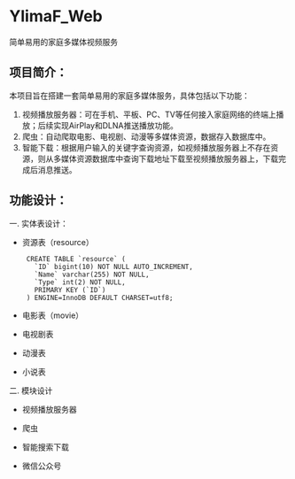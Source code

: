 # YlimaF_Web
简单易用的家庭多媒体视频服务

## 项目简介：
本项目旨在搭建一套简单易用的家庭多媒体服务，具体包括以下功能：
1. 视频播放服务器：可在手机、平板、PC、TV等任何接入家庭网络的终端上播放；后续实现AirPlay和DLNA推送播放功能。
2. 爬虫：自动爬取电影、电视剧、动漫等多媒体资源，数据存入数据库中。
3. 智能下载：根据用户输入的关键字查询资源，如视频播放服务器上不存在资源，则从多媒体资源数据库中查询下载地址下载至视频播放服务器上，下载完成后消息推送。

## 功能设计：
一. 实体表设计：

- 资源表（resource）
    
       CREATE TABLE `resource` (
         `ID` bigint(10) NOT NULL AUTO_INCREMENT,
         `Name` varchar(255) NOT NULL,
         `Type` int(2) NOT NULL,
         PRIMARY KEY (`ID`)
       ) ENGINE=InnoDB DEFAULT CHARSET=utf8;
 
- 电影表（movie）

- 电视剧表

- 动漫表

- 小说表

二. 模块设计

- 视频播放服务器

- 爬虫

- 智能搜索下载

- 微信公众号